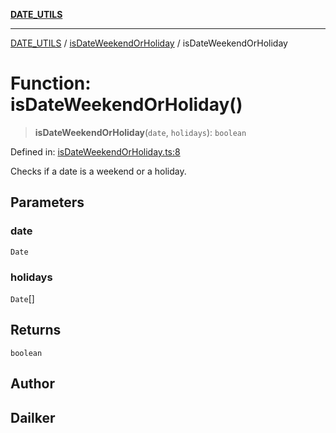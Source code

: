 [**DATE_UTILS**](../../README.md)

***

[DATE_UTILS](../../README.md) / [isDateWeekendOrHoliday](../README.md) / isDateWeekendOrHoliday

# Function: isDateWeekendOrHoliday()

> **isDateWeekendOrHoliday**(`date`, `holidays`): `boolean`

Defined in: [isDateWeekendOrHoliday.ts:8](https://github.com/dailker/everyutil/blob/d23995f7a19ece1a6ce5b53178b9a1040d0b558e/src/date/isDateWeekendOrHoliday.ts#L8)

Checks if a date is a weekend or a holiday.

## Parameters

### date

`Date`

### holidays

`Date`[]

## Returns

`boolean`

## Author

## Dailker
